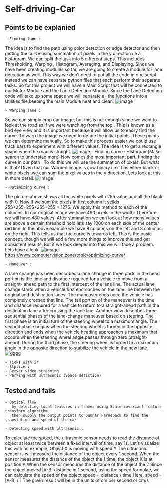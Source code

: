 # Self-driving-Car

## Points to be explanied

    - Finding lane :
The idea is to find the path using color detection or edge detector and then getting the curve using summation of pixels in the y direction i.e a histogram. We    can split the task into 5 different steps. This includes Thresholding, Warping , Histogram, Averaging, and Displaying. Since we have been creating modules so   far, we are going to create a module for lane detection as well. This way we don’t need to put all the code in one script instead we can have separate python files that each perform their separate tasks. So for this project we will have a Main Script that will be connected to our Motor Module and the Lane Detection             Module. Since the Lane Detection code will take up some space we will separate all the functions into a Utilities file keeping the main Module neat and clean.
      ![image](https://user-images.githubusercontent.com/76526170/226867338-b16d2373-2b2e-47da-a4f1-d0e62292cb2f.png)

    - Warping lane :
 So we can simply crop our image, but this is not enough since we want to look at the road as if we were watching from the top . This is known as a bird eye view       and it is important because it will allow us to easily find the curve. To warp the image we need to define the initial points. These points we can determine             manually. So to make this process easier we could use track bars to experiment with different values. The idea is to get a rectangle shape when the road is             straight.
      ![image](https://user-images.githubusercontent.com/76526170/226867415-df8cb357-6dda-43db-a65a-7056272aee3a.png)
    - Finding curve :
Histogram(Make search to understad more)
Now comes the most important part, finding the curve in our path . To do this we will use the summation of pixels. But what is that? Given that our Warped image         is now binary i.e it has either black or white pixels, we can sum the pixel values in the y direction. Lets look at this in more detail.
![image](https://user-images.githubusercontent.com/76526170/226867899-21824d44-9c51-4519-9a34-e28c0d10421d.png)

    - Optimizing curve :
The picture above shows all the white pixels with 255 value and all the black with 0. Now if we sum the pixels in first column it yeilds 255+255+255+255+255 =          1275. We apply this method to each of the columns. In our original Image we have 480 pixels in the width. Therefore we will have 480 values. After summation we          can look at how many values are above a certain threshold hold lets say 1000 on each side of the center red line. In the above example we have 8 columns on the          left and 3 columns on the right. This tells us that the curve is towards left. This is the basic concept, though we will add a few more things to improve this          and get consistent results. But if we look deeper into this we will face a problem. Lets have a look.
![image](https://user-images.githubusercontent.com/76526170/226868243-02dee91d-3bec-4d15-bcd3-b73c543233bb.png)
https://www.computervision.zone/topic/optimizing-curve/
    
    - Maneuver :
A lane change has been described a lane change in three parts in  the head portion is the time and distance required for a vehicle to move from a straight-  ahead path to the first intercept of the lane line. The actual lane change starts when a vehicle  first encroaches on the lane line between the original and destination lanes. The maneuver ends once the vehicle has completely crossed that line. The tail portion of the maneuver is the time and distance required for a vehicle to return to a straight-ahead path in the destination lane after crossing the lane line. Another view describes three sequential phases of the lane-change maneuver based on steering. The first phase is an initial turn of the steering wheel to a maximum angle. The second phase begins when the steering wheel is turned in the opposite direction and ends when the vehicle heading approaches a maximum that occurs when the steering wheel angle passes through zero (straight-ahead). During the third phase, the steering wheel is turned to a maximum angle in the opposite direction to stabilize the vehicle in the new lane. 
![gggg](https://user-images.githubusercontent.com/76526170/226899679-4475659c-f47b-4dec-8515-eceb2357988b.PNG)


    - Ticks with ir
    - Stplizer:
    - Server video streaming
    - Parking with ultrasonic (Space detiction)

## Tested and fails

    - Optical flow
       by detecting local features in frames using Scale-invariant feature transform algorithm
       then supply the output points to Gunnar Farneback to find the translation and speed of the car
      
    - Detecting speed with ultrasonic :
To calculate the speed, the ultrasonic sensor needs to read the distance of object at least twice between a fixed interval of time, say 1s.
Let’s visualize this with an example, Object X is moving with speed Y The ultrasonic sensor is will measure the distance of the object every 1 second. When the sensor measures the distance of the object the 1  time, the object X is at position A When the sensor measures the distance of the object the 2 Since the object moved |A-B| distance in 1 second, using the speed formulae, we can calculate the speed of the object speed = distance / time 
Here, speed = |A-B| / 1 The given result will be in the units of cm per second or cm/s

